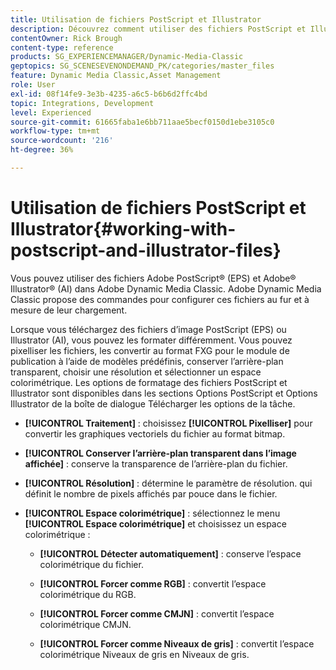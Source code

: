 ```yaml
---
title: Utilisation de fichiers PostScript et Illustrator
description: Découvrez comment utiliser des fichiers PostScript et Illustrator dans Adobe Dynamic Media Classic.
contentOwner: Rick Brough
content-type: reference
products: SG_EXPERIENCEMANAGER/Dynamic-Media-Classic
geptopics: SG_SCENESEVENONDEMAND_PK/categories/master_files
feature: Dynamic Media Classic,Asset Management
role: User
exl-id: 08f14fe9-3e3b-4235-a6c5-b6b6d2ffc4bd
topic: Integrations, Development
level: Experienced
source-git-commit: 61665faba1e6bb711aae5becf0150d1ebe3105c0
workflow-type: tm+mt
source-wordcount: '216'
ht-degree: 36%

---
```


# Utilisation de fichiers PostScript et Illustrator{#working-with-postscript-and-illustrator-files}

Vous pouvez utiliser des fichiers Adobe PostScript® (EPS) et Adobe® Illustrator® (AI) dans Adobe Dynamic Media Classic. Adobe Dynamic Media Classic propose des commandes pour configurer ces fichiers au fur et à mesure de leur chargement.

Lorsque vous téléchargez des fichiers d’image PostScript (EPS) ou Illustrator (AI), vous pouvez les formater différemment. Vous pouvez pixelliser les fichiers, les convertir au format FXG pour le module de publication à l’aide de modèles prédéfinis, conserver l’arrière-plan transparent, choisir une résolution et sélectionner un espace colorimétrique. Les options de formatage des fichiers PostScript et Illustrator sont disponibles dans les sections Options PostScript et Options Illustrator de la boîte de dialogue Télécharger les options de la tâche. 

* **[!UICONTROL Traitement]** : choisissez **[!UICONTROL Pixelliser]** pour convertir les graphiques vectoriels du fichier au format bitmap.

* **[!UICONTROL Conserver l’arrière-plan transparent dans l’image affichée]** : conserve la transparence de l’arrière-plan du fichier.

* **[!UICONTROL Résolution]** : détermine le paramètre de résolution. qui définit le nombre de pixels affichés par pouce dans le fichier.

* **[!UICONTROL Espace colorimétrique]** : sélectionnez le menu **[!UICONTROL Espace colorimétrique]** et choisissez un espace colorimétrique :

   * **[!UICONTROL Détecter automatiquement]** : conserve l’espace colorimétrique du fichier.

   * **[!UICONTROL Forcer comme RGB]** : convertit l’espace colorimétrique du RGB.

   * **[!UICONTROL Forcer comme CMJN]** : convertit l’espace colorimétrique CMJN.

   * **[!UICONTROL Forcer comme Niveaux de gris]** : convertit l’espace colorimétrique Niveaux de gris en Niveaux de gris.
